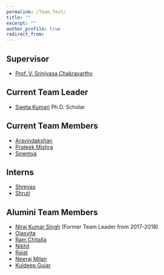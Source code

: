 ```yaml
---
permalink: /Team_Test/
title: ""
excerpt: ""
author_profile: true
redirect_from: 
---
```


## Supervisor
* [Prof. V. Srinivasa Chakravarthy](https://biotech.iitm.ac.in/Faculty/CNS_LAB/VSC.html)

## Current Team Leader
* [Sweta Kumari](https://sites.google.com/view/swetakumari/home) Ph.D. Scholar

## Current Team Members
* [Aravindakshan](mailto:ee16b124@smail.iitm.ac.in)
* [Prateek Mishra](mailto:ee16b124@smail.iitm.ac.in)
* [Sowmya](mailto:ee16b124@smail.iitm.ac.in)

## Interns
* [Shreyas](mailto:ee16b124@smail.iitm.ac.in)
* [Shruti](mailto:ee16b124@smail.iitm.ac.in)

## Alumini Team Members
* [Niraj Kumar Singh](https://sites.google.com/view/niraj17singh/home) (Former Team Leader from 2017-2018)
* [Ojasvita](mailto:ojasvitawalgad@gmail.com)
* [Ram Chitalla](mailto:ram.nvgvpsr@gmail.com)
* [Nikhil](mailto:ynikhil358@gmail.com)
* [Rajat](mailto:g.rajat.97.kumar@gmail.com)
* [Neeraj Milan](mailto:neerajmilan968@gmail.com)
* [Kuldeep Gujar](mailto:kuldeepgujar001@gmail.com)
